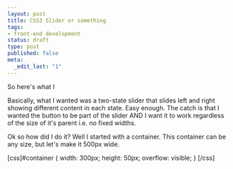 ```yaml
--- 
layout: post
title: CSS3 Slider or something
tags: 
- front-end development
status: draft
type: post
published: false
meta: 
  _edit_last: "1"
---
```

So here's what I

Basically, what I wanted was a two-state slider that slides left and right showing different content in each state.  Easy enough.  The catch is that I wanted the button to be part of the slider AND I want it to work regardless of the size of it's parent i.e. no fixed widths.

Ok so how did I do it?  Well I started with a container.  This container can be any size, but let's make it 500px wide.

[css]#container {
  width: 300px;
  height: 50px;
  overflow: visible;
}
[/css]
